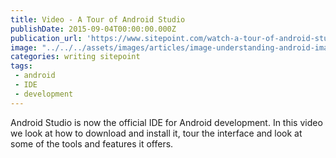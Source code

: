 ```yaml
---
title: Video - A Tour of Android Studio
publishDate: 2015-09-04T00:00:00.000Z
publication_url: 'https://www.sitepoint.com/watch-a-tour-of-android-studio/'
image: "../../../assets/images/articles/image-understanding-android-images.png"
categories: writing sitepoint
tags:
 - android
 - IDE
 - development
---
```


Android Studio is now the official IDE for Android development. In this video we look at how to download and install it, tour the interface and look at some of the tools and features it offers.

